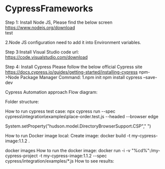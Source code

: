 # CypressFrameworks
Step 1: Install Node JS, Please find the below screen
https://www.nodejs.org/download  
 test
















2.Node JS configuration need to add it into Environment variables.
 

 

Step 3:Install Visual Studio code
url: https://code.visualstudio.com/download

Step 4: Install Cypress 
Please follow the below official Cypress site
https://docs.cypress.io/guides/getting-started/installing-cypress
npm->Node Package Manager
Command: 1.npm init
npm install cypress –save-dev









Cypress Automation approach Flow diagram:
 
Folder structure:

 
 
 

 


How to run cypress test case:
npx cypress run --spec cypress\integration\examples\place-order.test.js --headed --browser edge

System.setProperty("hudson.model.DirectoryBrowserSupport.CSP"," ")
 
 
How to run Docker image local:
Create image:
docker build -t my-cypress-image:1.1.2 .

docker images
How to run the docker image:
docker run -i -v "%cd%":/my-cypress-project -t my-cypress-image:1.1.2 --spec cypress/integration/examples/*.js
How to see results:
 





